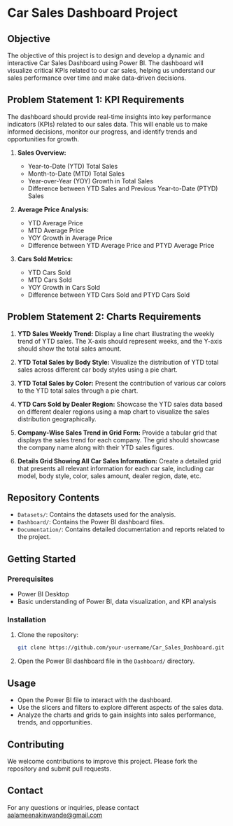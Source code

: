 # Car Sales Dashboard Project


## Objective
The objective of this project is to design and develop a dynamic and interactive Car Sales Dashboard using Power BI. The dashboard will visualize critical KPIs related to our car sales, helping us understand our sales performance over time and make data-driven decisions.

## Problem Statement 1: KPI Requirements
The dashboard should provide real-time insights into key performance indicators (KPIs) related to our sales data. This will enable us to make informed decisions, monitor our progress, and identify trends and opportunities for growth.

1. **Sales Overview:**
   - Year-to-Date (YTD) Total Sales
   - Month-to-Date (MTD) Total Sales
   - Year-over-Year (YOY) Growth in Total Sales
   - Difference between YTD Sales and Previous Year-to-Date (PTYD) Sales

2. **Average Price Analysis:**
   - YTD Average Price
   - MTD Average Price
   - YOY Growth in Average Price
   - Difference between YTD Average Price and PTYD Average Price

3. **Cars Sold Metrics:**
   - YTD Cars Sold
   - MTD Cars Sold
   - YOY Growth in Cars Sold
   - Difference between YTD Cars Sold and PTYD Cars Sold

## Problem Statement 2: Charts Requirements

1. **YTD Sales Weekly Trend:** Display a line chart illustrating the weekly trend of YTD sales. The X-axis should represent weeks, and the Y-axis should show the total sales amount.

2. **YTD Total Sales by Body Style:** Visualize the distribution of YTD total sales across different car body styles using a pie chart.

3. **YTD Total Sales by Color:** Present the contribution of various car colors to the YTD total sales through a pie chart.

4. **YTD Cars Sold by Dealer Region:** Showcase the YTD sales data based on different dealer regions using a map chart to visualize the sales distribution geographically.

5. **Company-Wise Sales Trend in Grid Form:** Provide a tabular grid that displays the sales trend for each company. The grid should showcase the company name along with their YTD sales figures.

6. **Details Grid Showing All Car Sales Information:** Create a detailed grid that presents all relevant information for each car sale, including car model, body style, color, sales amount, dealer region, date, etc.

## Repository Contents

- `Datasets/`: Contains the datasets used for the analysis.
- `Dashboard/`: Contains the Power BI dashboard files.
- `Documentation/`: Contains detailed documentation and reports related to the project.

## Getting Started

### Prerequisites
- Power BI Desktop
- Basic understanding of Power BI, data visualization, and KPI analysis

### Installation
1. Clone the repository:
    ```bash
    git clone https://github.com/your-username/Car_Sales_Dashboard.git
    ```
2. Open the Power BI dashboard file in the `Dashboard/` directory.

## Usage
- Open the Power BI file to interact with the dashboard.
- Use the slicers and filters to explore different aspects of the sales data.
- Analyze the charts and grids to gain insights into sales performance, trends, and opportunities.

## Contributing
We welcome contributions to improve this project. Please fork the repository and submit pull requests.

## Contact
For any questions or inquiries, please contact aalameenakinwande@gmail.com

